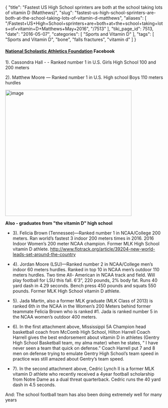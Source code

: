 {
    "title": "Fastest US High School sprinters are both at the school taking lots of vitamin D (Matthews)",
    "slug": "fastest-us-high-school-sprinters-are-both-at-the-school-taking-lots-of-vitamin-d-matthews",
    "aliases": [
        "/Fastest+US+High+School+sprinters+are+both+at+the+school+taking+lots+of+vitamin+D+Matthews+May+2016",
        "/7513"
    ],
    "tiki_page_id": 7513,
    "date": "2016-05-07",
    "categories": [
        "Sports and Vitamin D"
    ],
    "tags": [
        "Sports and Vitamin D",
        "bone",
        "falls fractures",
        "vitamin d"
    ]
}


#### [National Scholastic Athletics Foundation](https://www.facebook.com/National-Scholastic-Athletics-Foundation-121260326686/?fref=photo) Facebook

1). Cassondra Hall - - Ranked number 1 in U.S. Girls High School 100 and 200 meters

2). Matthew Moore — Ranked number 1 in U.S. High school Boys 110 meters hurdles

<img src="https://d1bk1kqxc0sym.cloudfront.net/attachments/jpeg/image002.jpg" alt="image" width="400">

 **Also - graduates from "the vitamin D"  high school** 

* 3). Felicia Brown (Tennessee)—Ranked number 1 in NCAA/College 200 meters. Ran world’s fastest 3 indoor 200 meters times in 2016. 2016 Indoor Women’s 200 meter NCAA champion. Former MLK High School vitamin D athlete. http://www.flotrack.org/article/39204-new-world-leads-set-around-the-country  

* 4). Jordan Moore (LSU)—Ranked number 2 in NCAA/College men’s indoor 60 meters hurdles. Ranked in top 10 in NCAA men’s outdoor 110 meters hurdles. Two time All- American in NCAA track and field. Will play football for LSU this fall. 6’3”, 220 pounds, 2% body fat. Runs 40 yard dash in 4.29 seconds. Bench press 450 pounds and squats 550 pounds. Former MLK High School vitamin D athlete. 

* 5). Jada Martin, also a former MLK graduate (MLK Class of 2013) is ranked 6th in the NCAA in the Women’s 200 Meters behind former teammate Felicia Brown who is ranked #1. Jada is ranked number 5 in the NCAA women’s outdoor 400 meters.

* 6). In the first attachment above, Mississippi 5A Champion head basketball coach from McComb High School, Hilton Harrell Coach Harrell  gives the best endorsement about vitamin D in athletes (Gentry High School Basketball team, my alma mater) when he states, “ I have never seen a team that quick on defense.” Coach Harrell put 7 and 8 men on defense trying to emulate Gentry High School’s team speed in practice was  still amazed about Gentry’s team speed.

* 7). In the second attachment above, Cedric Lynch II is  a former MLK vitamin D athlete who recently received a 4year football scholarship from Notre Dame as a dual threat quarterback. Cedric runs the 40 yard dash in 4.5 seconds. 

And: The school football team has also been doing extremely well for many years